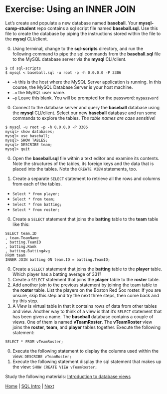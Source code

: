 # Exercise: Using an INNER JOIN

Let’s create and populate a new database named **baseball**.  Your **mysql-camp-student** repo contains a sql script file named **baseball.sql**.  Use this file to create the database by piping the instructions stored within the file to the **mysql** CLI/client.

0. Using terminal, change to the **sql-scripts** directory, and run the following command to pipe the sql commands from the **baseball.sql** file to the MySQL database server via the **mysql** CLI/client.    

  ```
  $ cd sql-scripts
  $ mysql < baseball.sql -u root -p -h 0.0.0.0 -P 3306
  ```

  - `–h` this is the host where the MySQL Server application is running.  In this course, the MySQL Database Server is your host machine.  
  -	`–u` the MySQL user name.  
  - `–p` Leave this blank. You will be prompted for the password: `mypassword`

0. Connect to the database server and query the **baseball** database using the **mysql** CLI/client.  Select our new **baseball** database and run some commands to explore the tables. _The table names are case sensitive_!

  ```
  $ mysql -u root -p -h 0.0.0.0 -P 3306
  mysql> show databases;
  mysql> use baseball;
  mysql> SHOW TABLES;
  mysql> DESCRIBE team;
  mysql> quit
  ```

0. Open the **baseball.sql** file within a text editor and examine its contents.  Note the structures of the tables, its foreign keys and the data that is placed into the tables.  Note the `CREATE VIEW` statements, too.

0.	Create a separate `SELECT` statement to retrieve all the rows and columns from each of the tables.  

  - `Select * from player;`
  - `Select * from team;`
  - `Select * from batting;`
  - `Select * from roster;`

0. Create a `SELECT` statement that joins the **batting** table to the **team** table like this:

  ```
  SELECT team.ID
  , team.TeamName
  , batting.TeamID
  , batting.Rank
  , batting.BattingAvg
  FROM team
  INNER JOIN batting ON team.ID = batting.TeamID;
  ```

0. Create a `SELECT` statement that joins the **batting** table to the **player** table.  Which player has a batting average of 331?
0. Create a `SELECT` statement that joins the **player** table to the **roster** table.
0. Add another join to the previous statement by joining the team table to the **roster** table.  List the players on the Boston Red Sox roster.   If you are unsure, skip this step and try the next three steps, then come back and try this step.  
0. A _View_ is virtual table in that it contains rows of data from other tables and view.  Another way to think of a view is that it’s `SELECT` statement that has been given a name.  The **baseball** database contains a couple of views.  One of them is named **vTeamRoster**.   The **vTeamRoster** view joins the **roster**, **team**, and **player** tables together.   Execute the following statement:  

  ```
  SELECT * FROM vTeamRoster;
  ```
0. Execute the following statement to display the columns used within the view: `DESCRIBE vTeamRoster;`
0. Execute the following statement display the sql statement that makes up the view:  `SHOW CREATE VIEW vTeamRoster;`

Study the following materials: [Introduction to database views](http://www.mysqltutorial.org/introduction-sql-views.aspx)


[Home](/)  |  [SQL Intro](/10-joins/)  |  [Next](/10-joins/2)
